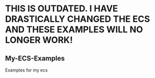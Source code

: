 # THIS IS OUTDATED. I HAVE DRASTICALLY CHANGED THE ECS AND THESE EXAMPLES WILL NO LONGER WORK! 
## My-ECS-Examples
Examples for my ecs
